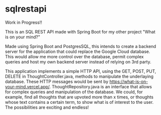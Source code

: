# sqlrestapi
 
 Work in Progress!!
 
 This is an SQL REST API made with Spring Boot for my other project "What is on your mind?"
 
 Made using Spring Boot and PostgresSQL, this intends to create a backend server for the application that could replace the Google Cloud database. This would allow me more control over the database, permit complex queries and host my own backend server instead of relying on 3rd party.

This application implements a simple HTTP API, using the GET, POST, PUT, DELETE in ThoughtController.java, methods to manipulate the underlaying database. These HTTP messages would be sent by https://what-is-on-your-mind.vercel.app/. ThoughtRepository.java is an interface that allows for complex queries and manipulation of the database. We could, for example, find all thoughts that are upvoted more than x times, or thoughts whose text contains a certain term, to show what is of interest to the user. The possibilities are exciting and endless!
